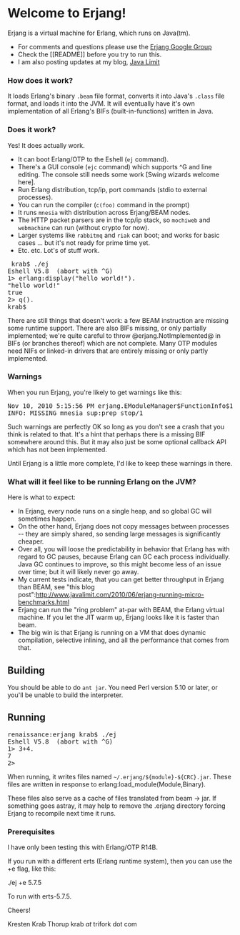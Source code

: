 # Welcome to Erjang!  

Erjang is a virtual machine for Erlang, which runs on Java(tm).  

* For comments and questions please use the [Erjang Google Group](http://groups.google.com/group/erjang)
* Check the [[README]] before you try to run this.
* I am also posting updates at my blog, [Java Limit](http://javalimit.com)

### How does it work?

It loads Erlang's binary `.beam` file format, converts it into Java's `.class` file format, and loads it into the JVM.   It will eventually have it's own implementation of all Erlang's BIFs (built-in-functions) written in Java.  

### Does it work?

Yes!  It does actually work.

- It can boot Erlang/OTP to the Eshell (`ej` command).
- There's a GUI console (`ejc` command) which supports ^G and line editing.  The console still needs some work [Swing wizards welcome here].
- Run Erlang distribution, tcp/ip, port commands (stdio to external processes).
- You can run the compiler (`c(foo)` command in the prompt)
- It runs `mnesia` with distribution across Erjang/BEAM nodes.
- The HTTP packet parsers are in the tcp/ip stack, so `mochiweb` and `webmachine` can run (without crypto for now).
- Larger systems like `rabbitmq` and `riak` can boot; and works for basic cases ... but it's not ready for prime time yet.
- Etc. etc.  Lot's of stuff work.

<pre> krab$ ./ej 
Eshell V5.8  (abort with ^G)
1> erlang:display("hello world!").
"hello world!"
true
2> q().
krab$ 
</pre>

There are still things that doesn't work: a few BEAM instruction are missing some runtime support.  There are also BIFs missing, or only partially implemented; we're quite careful to throw @erjang.NotImplemented@ in BIFs (or branches thereof) which are not complete.  Many OTP modules need NIFs or linked-in drivers that are entirely missing or only partly implemented.

### Warnings

When you run Erjang, you're likely to get warnings like this:

<pre>Nov 10, 2010 5:15:56 PM erjang.EModuleManager$FunctionInfo$1 invoke
INFO: MISSING mnesia_sup:prep_stop/1</pre>

Such warnings are perfectly OK so long as you don't see a crash that you think is related to that.  It's a hint that perhaps there is a missing BIF somewhere around this.  But it may also just be some optional callback API which has not been implemented.

Until Erjang is a little more complete, I'd like to keep these warnings in there.


### What will it feel like to be running Erlang on the JVM?

Here is what to expect:

* In Erjang, every node runs on a single heap, and so global GC will sometimes happen.
* On the other hand, Erjang does not copy messages between processes -- they are simply shared, so sending large messages is significantly cheaper.
* Over all, you will loose the predictability in behavior that Erlang has with regard to GC pauses, because Erlang can GC each process individually.  Java GC continues to improve, so this might become less of an issue over time; but it will likely never go away.
* My current tests indicate, that you can get better throughput in Erjang than BEAM, see "this blog post":http://www.javalimit.com/2010/06/erjang-running-micro-benchmarks.html
* Erjang can run the "ring problem" at-par with BEAM, the Erlang virtual machine.  If you let the JIT warm up, Erjang looks like it is faster than beam.
* The big win is that Erjang is running on a VM that does dynamic compilation, selective inlining, and all the performance that comes from that.  


## Building


You should be able to do `ant jar`.  You need Perl version 5.10 or later, or you'll be unable to build the interpreter.

## Running

<pre>renaissance:erjang krab$ ./ej
Eshell V5.8  (abort with ^G)
1> 3+4.
7
2> 
</pre>


When running, it writes files named `~/.erjang/${module}-${CRC}.jar`.  These
files are written in response to erlang:load_module(Module,Binary).

These files also serve as a cache of files translated from beam -> jar.
If something goes astray, it may help to remove the .erjang directory
forcing Erjang to recompile next time it runs.

### Prerequisites

I have only been testing this with Erlang/OTP R14B.

If you run with a different erts (Erlang runtime system), then you can 
use the +e <ErsVsn> flag, like this:

   ./ej +e 5.7.5

To run with erts-5.7.5.



Cheers!

Kresten Krab Thorup
krab _at_ trifork dot com




